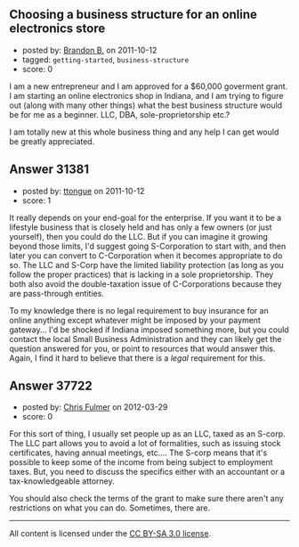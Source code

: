 ## Choosing a business structure for an online electronics store

- posted by: [Brandon B.](https://stackexchange.com/users/-1/13804-brandon-b) on 2011-10-12
- tagged: `getting-started`, `business-structure`
- score: 0

I am a new entrepreneur and I am approved for a $60,000 goverment grant. I am starting an online electronics shop in Indiana, and I am trying to figure out (along with many other things) what the best business structure would be for me as a beginner. LLC, DBA, sole-proprietorship etc.? 

I am totally new at this whole business thing and any help I can get would be greatly appreciated. 




## Answer 31381

- posted by: [ttongue](https://stackexchange.com/users/-1/13655-ttongue) on 2011-10-12
- score: 1

It really depends on your end-goal for the enterprise. If you want it to be a lifestyle business that is closely held and has only a few owners (or just yourself), then you could do the LLC. But if you can imagine it growing beyond those limits, I'd suggest going S-Corporation to start with, and then later you can convert to C-Corporation when it becomes appropriate to do so. The LLC and S-Corp have the limited liability protection (as long as you follow the proper practices) that is lacking in a sole proprietorship. They both also avoid the double-taxation issue of C-Corporations because they are pass-through entities. 

To my knowledge there is no legal requirement to buy insurance for an online anything except whatever might be imposed by your payment gateway... I'd be shocked if Indiana imposed something more, but you could contact the local Small Business Administration and they can likely get the question answered for you, or point to resources that would answer this. Again,  I find it hard to believe that there is a *legal* requirement for this. 


## Answer 37722

- posted by: [Chris Fulmer](https://stackexchange.com/users/-1/17026-chris-fulmer) on 2012-03-29
- score: 0

For this sort of thing, I usually set people up as an LLC, taxed as an S-corp.  The LLC part allows you to avoid a lot of formalities, such as issuing stock certificates, having annual meetings, etc....  The S-corp means that it's possible to keep some of the income from being subject to employment taxes.  But, you need to discuss the specifics either with an accountant or a tax-knowledgeable attorney.

You should also check the terms of the grant to make sure there aren't any restrictions on what you can do.  Sometimes, there are.



---

All content is licensed under the [CC BY-SA 3.0 license](https://creativecommons.org/licenses/by-sa/3.0/).
